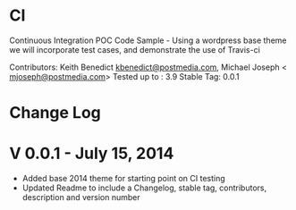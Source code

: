CI
==
Continuous Integration POC Code Sample - Using a wordpress base theme we will incorporate test cases, and demonstrate the use of Travis-ci

Contributors: Keith Benedict <kbenedict@postmedia.com>, Michael Joseph < mjoseph@postmedia.com>
Tested up to : 3.9
Stable Tag: 0.0.1

Change Log
===========

V 0.0.1 - July 15, 2014
==========================
* Added base 2014 theme for starting point on CI testing
* Updated Readme to include a Changelog, stable tag, contributors, description and version number
